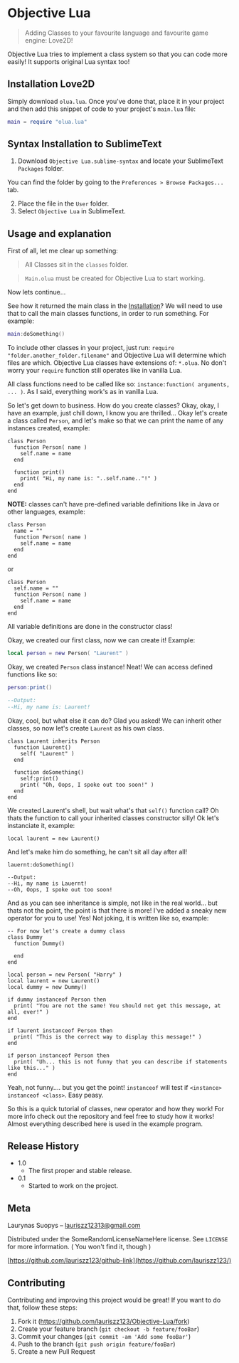 # Objective Lua
> Adding Classes to your favourite language and favourite game engine: Love2D!

Objective Lua tries to implement a class system so that you can code more easily!
It supports original Lua syntax too!

## Installation Love2D

Simply download `olua.lua`. Once you've done that, place it in your project and then add this snippet of code to your project's `main.lua` file:
```Lua
main = require "olua.lua"
```

## Syntax Installation to SublimeText

1. Download `Objective Lua.sublime-syntax` and locate your SublimeText `Packages` folder.

You can find the folder by going to the `Preferences > Browse Packages...` tab.

2. Place the file in the `User` folder.
3. Select `Objective Lua` in SublimeText.

## Usage and explanation

First of all, let me clear up something:
> All Classes sit in the `classes` folder.

> `Main.olua` must be created for Objective Lua to start working.

Now lets continue...

See how it returned the main class in the [Installation](#installation-love2d)? We will need to use that to call the main classes functions, in order to run something.
For example:
```Lua
main:doSomething()
```

To include other classes in your project, just run: `require "folder.another_folder.filename"` and Objective Lua will determine which files are which. Objective Lua classes have extensions of: `*.olua`. No don't worry your `require` function still operates like in vanilla Lua.

All class functions need to be called like so: `instance:function( arguments, ... )`. As I said, everything work's as in vanilla Lua.

So let's get down to business. How do you create classes? Okay, okay, I have an example, just chill down, I know you are thrilled...
Okay let's create a class called `Person`, and let's make so that we can print the name of any instances created, example:
```
class Person
  function Person( name )
    self.name = name
  end
  
  function print()
    print( "Hi, my name is: "..self.name.."!" )
  end
end
```

**NOTE:** classes can't have pre-defined variable definitions like in Java or other languages, example:
```
class Person
  name = ""
  function Person( name )
    self.name = name
  end
end
```
or
```
class Person
  self.name = ""
  function Person( name )
    self.name = name
  end
end
```
All variable definitions are done in the constructor class!

Okay, we created our first class, now we can create it! Example:
```Lua
local person = new Person( "Laurent" )
```
Okay, we created `Person` class instance! Neat! We can access defined functions like so:
```Lua
person:print()

--Output:
--Hi, my name is: Laurent!
```

Okay, cool, but what else it can do? Glad you asked!
We can inherit other classes, so now let's create `Laurent` as his own class.
```
class Laurent inherits Person
  function Laurent()
    self( "Laurent" )
  end
  
  function doSomething()
    self:print()
    print( "Oh, Oops, I spoke out too soon!" )
  end
end
```
We created Laurent's shell, but wait what's that `self()` function call? Oh thats the function to call your inherited classes constructor silly! Ok let's instanciate it, example:
```
local laurent = new Laurent()
```
And let's make him do something, he can't sit all day after all!
```
lauernt:doSomething()

--Output:
--Hi, my name is Lauernt!
--Oh, Oops, I spoke out too soon!
```
And as you can see inheritance is simple, not like in the real world... but thats not the point, the point is that there is more! I've added a sneaky new operator for you to use! Yes! Not joking, it is written like so, example:
```
-- For now let's create a dummy class
class Dummy
  function Dummy()
  
  end
end

local person = new Person( "Harry" )
local laurent = new Laurent()
local dummy = new Dummy()

if dummy instanceof Person then
  print( "You are not the same! You should not get this message, at all, ever!" )
end

if laurent instanceof Person then
  print( "This is the correct way to display this message!" )
end

if person instanceof Person then
  print( "Uh... this is not funny that you can describe if statements like this..." )
end
```
Yeah, not funny.... but you get the point! `instanceof` will test if `<instance> instanceof <class>`. Easy peasy.

So this is a quick tutorial of classes, new operator and how they work! For more info check out the repository and feel free to study how it works! Almost everything described here is used in the example program.

## Release History

* 1.0
    * The first proper and stable release.
* 0.1
    * Started to work on the project.

## Meta

Laurynas Suopys – lauriszz12313@gmail.com

Distributed under the SomeRandomLicenseNameHere license. See ``LICENSE`` for more information. ( You won't find it, though )

[https://github.com/lauriszz123/github-link](https://github.com/lauriszz123/)

## Contributing

Contributing and improving this project would be great! If you want to do that, follow these steps:
1. Fork it (<https://github.com/lauriszz123/Objective-Lua/fork>)
2. Create your feature branch (`git checkout -b feature/fooBar`)
3. Commit your changes (`git commit -am 'Add some fooBar'`)
4. Push to the branch (`git push origin feature/fooBar`)
5. Create a new Pull Request
